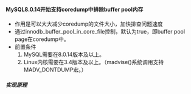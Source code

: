 #### MySQL8.0.14开始支持coredump中排除buffer pool内存

- 作用是可以大大减少coredump的文件大小，加快排查问题速度
- 通过innodb_buffer_pool_in_core_file控制，默认为true，即buffer pool page在coredump中。
- 前置条件
    1. MySQL需要在8.0.14版本及以上。
    2. Linux内核需要在3.4版本及以上。（madvise()系统调用支持MADV_DONTDUMP宏。）

##### 实现原理
    
